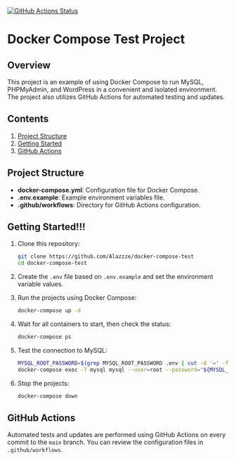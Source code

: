 [![GitHub Actions Status](https://github.com/Alazzze/wordpress-docker-phpmyadmin/workflows/github-actions-docker-compose/badge.svg)](https://github.com/Alazzze/wordpress-docker-phpmyadmin/actions)
# Docker Compose Test Project

## Overview

This project is an example of using Docker Compose to run MySQL, PHPMyAdmin, and WordPress in a convenient and isolated environment. The project also utilizes GitHub Actions for automated testing and updates.

## Contents

1. [Project Structure](#project-structure)
2. [Getting Started](#getting-started)
3. [GitHub Actions](#github-actions)

## Project Structure

- **docker-compose.yml**: Configuration file for Docker Compose.
- **.env.example**: Example environment variables file.
- **.github/workflows**: Directory for GitHub Actions configuration.

## Getting Started!!!

1. Clone this repository:

   ```bash
   git clone https://github.com/Alazzze/docker-compose-test
   cd docker-compose-test
   ```

2. Create the `.env` file based on `.env.example` and set the environment variable values.

3. Run the projects using Docker Compose:

   ```bash
   docker-compose up -d
   ```

4. Wait for all containers to start, then check the status:

   ```bash
   docker-compose ps
   ```

5. Test the connection to MySQL:

   ```bash
   MYSQL_ROOT_PASSWORD=$(grep MYSQL_ROOT_PASSWORD .env | cut -d '=' -f2)
   docker-compose exec -T mysql mysql --user=root --password="${MYSQL_ROOT_PASSWORD}" --database="${MYSQL_DATABASE}" --execute="SELECT 1"
   ```

6. Stop the projects:

   ```bash
   docker-compose down
   ```

## GitHub Actions

Automated tests and updates are performed using GitHub Actions on every commit to the `main` branch. You can review the configuration files in `.github/workflows`.

